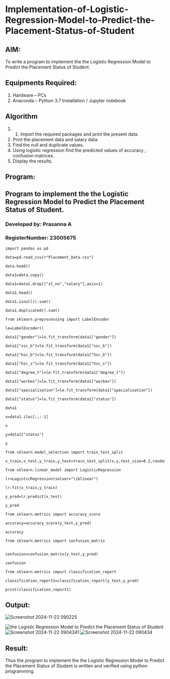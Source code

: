 # Implementation-of-Logistic-Regression-Model-to-Predict-the-Placement-Status-of-Student

## AIM:
To write a program to implement the the Logistic Regression Model to Predict the Placement Status of Student.

## Equipments Required:
1. Hardware – PCs
2. Anaconda – Python 3.7 Installation / Jupyter notebook

## Algorithm
1. 1. Import the required packages and print the present data.
2. Print the placement data and salary data.
3. Find the null and duplicate values.
4. Using logistic regression find the predicted values of accuracy , confusion matrices.
5. Display the results.
    

## Program:
## Program to implement the the Logistic Regression Model to Predict the Placement Status of Student.
### Developed by: Prasanna A
### RegisterNumber:  23005675
```
import pandas as pd

data=pd.read_csv(r"Placement_Data.csv")

data.head()

data1=data.copy()

data1=data1.drop(["sl_no","salary"],axis=1)

data1.head()

data1.isnull().sum()

data1.duplicated().sum()

from sklearn.preprocessing import LabelEncoder

le=LabelEncoder()

data1["gender"]=le.fit_transform(data1["gender"])

data1["ssc_b"]=le.fit_transform(data1["ssc_b"])

data1["hsc_b"]=le.fit_transform(data1["hsc_b"])

data1["hsc_s"]=le.fit_transform(data1["hsc_s"])

data1["degree_t"]=le.fit_transform(data1["degree_t"])

data1["workex"]=le.fit_transform(data1["workex"])

data1["specialisation"]=le.fit_transform(data1["specialisation"])

data1["status"]=le.fit_transform(data1["status"])

data1

x=data1.iloc[:,:-1]

x

y=data1["status"]

y

from sklearn.model_selection import train_test_split

x_train,x_test,y_train,y_test=train_test_split(x,y,test_size=0.2,random_state=0)

from sklearn.linear_model import LogisticRegression

lr=LogisticRegression(solver="liblinear")

lr.fit(x_train,y_train)

y_pred=lr.predict(x_test)

y_pred

from sklearn.metrics import accuracy_score

accuracy=accuracy_score(y_test,y_pred)

accuracy

from sklearn.metrics import confusion_matrix


confusion=confusion_matrix(y_test,y_pred)

confusion

from sklearn.metrics import classification_report

classification_report1=classification_report(y_test,y_pred)

print(classification_report1)
 ```
## Output:
![Screenshot 2024-11-22 090225](https://github.com/user-attachments/assets/26aa1f1c-a3a0-4151-b9f5-959911fac3d9)

![the Logistic Regression Model to Predict the Placement Status of Student](sam.png)
![Screenshot 2024-11-22 0904341](https://github.com/user-attachments/assets/aa35ba0c-f7f6-4713-8d4c-1dfc57314dff)
![Screenshot 2024-11-22 090434](https://github.com/user-attachments/assets/5e3df1b8-e6a5-48ca-b3c8-42cbe601b4d5)


## Result:
Thus the program to implement the the Logistic Regression Model to Predict the Placement Status of Student is written and verified using python programming.
